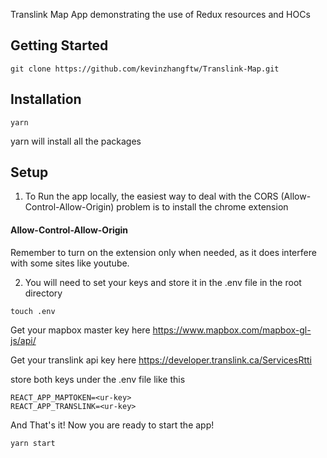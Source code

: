Translink Map App demonstrating the use of Redux resources and HOCs

## Getting Started

`git clone https://github.com/kevinzhangftw/Translink-Map.git`

## Installation

`yarn`

yarn will install all the packages

## Setup
1. To Run the app locally, the easiest way to deal with the CORS (Allow-Control-Allow-Origin) problem is to install the chrome extension

#### Allow-Control-Allow-Origin

Remember to turn on the extension only when needed, as it does interfere with some sites like youtube.

2. You will need to set your keys and store it in the .env file in the root directory

`touch .env`

Get your mapbox master key here
https://www.mapbox.com/mapbox-gl-js/api/

Get your translink api key here
https://developer.translink.ca/ServicesRtti

store both keys under the .env file like this

```
REACT_APP_MAPTOKEN=<ur-key>
REACT_APP_TRANSLINK=<ur-key>
```

And That's it! Now you are ready to start the app!

`yarn start`

